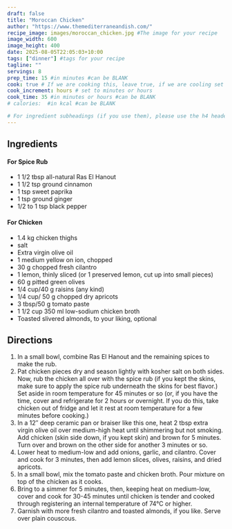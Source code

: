 ```yaml
---
draft: false
title: "Moroccan Chicken"
author: "https://www.themediterraneandish.com/"
recipe_image: images/moroccan_chicken.jpg #The image for your recipe
image_width: 600
image_height: 400
date: 2025-08-05T22:05:03+10:00
tags: ["dinner"] #tags for your recipe
tagline: ""
servings: 8
prep_time: 15 #in minutes #can be BLANK
cook: true # If we are cooking this, leave true, if we are cooling set to false
cook_increment: hours # set to minutes or hours
cook_time: 35 #in minutes or hours #can be BLANK
# calories:  #in kcal #can be BLANK

# For ingredient subheadings (if you use them), please use the h4 header.  For print view I have those elements targeted
---
```



## Ingredients

#### For Spice Rub

- 1 1/2 tbsp all-natural Ras El Hanout
- 1 1/2 tsp ground cinnamon
- 1 tsp sweet paprika
- 1 tsp ground ginger
- 1/2 to 1 tsp black pepper

#### For Chicken

- 1.4 kg chicken thighs
- salt
- Extra virgin olive oil
- 1 medium yellow on ion, chopped
- 30 g chopped fresh cilantro
- 1 lemon, thinly sliced (or 1 preserved lemon, cut up into small pieces)
- 60 g pitted green olives
- 1/4 cup/40 g raisins (any kind)
- 1/4 cup/ 50 g chopped dry apricots
- 3 tbsp/50 g tomato paste
- 1 1/2 cup 350 ml low-sodium chicken broth
- Toasted slivered almonds, to your liking, optional

## Directions

1. In a small bowl, combine Ras El Hanout and the remaining spices to make the rub.
2. Pat chicken pieces dry and season lightly with kosher salt on both sides. Now, rub the chicken all over with the spice rub (if you kept the skins, make sure to apply the spice rub underneath the skins for best flavor.) Set aside in room temperature for 45 minutes or so (or, if you have the time, cover and refrigerate for 2 hours or overnight. If you do this, take chicken out of fridge and let it rest at room temperature for a few minutes before cooking.)
3. In a 12″ deep ceramic pan or braiser like this one, heat 2 tbsp extra virgin olive oil over medium-high heat until shimmering but not smoking. Add chicken (skin side down, if you kept skin) and brown for 5 minutes. Turn over and brown on the other side for another 3 minutes or so.
4. Lower heat to medium-low and add onions, garlic, and cilantro. Cover and cook for 3 minutes, then add lemon slices, olives, raisins, and dried apricots.
5. In a small bowl, mix the tomato paste and chicken broth. Pour mixture on top of the chicken as it cooks.
6. Bring to a simmer for 5 minutes, then, keeping heat on medium-low, cover and cook for 30-45 minutes until chicken is tender and cooked through registering an internal temperature of 74°C or higher.
7. Garnish with more fresh cilantro and toasted almonds, if you like. Serve over plain couscous.